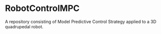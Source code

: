 # RobotControlMPC
A repository consisting of Model Predictive Control Strategy applied to a 3D quadrupedal robot.
